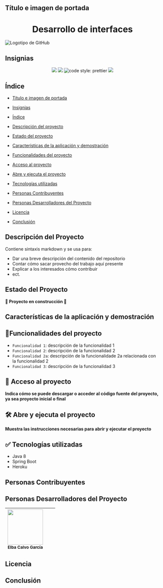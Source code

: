 ## Título e imagen de portada

<h1 align="center"> Desarrollo de interfaces </h1>

![Logotipo de GitHub](https://i.imgur.com/mNposzx.png)

## Insignias

<p align="center">
  <img src="https://img.shields.io/badge/STATUS-EN%20DESAROLLO-violet">
  <img src="https://img.shields.io/badge/Python-EA4C89?style=for-the-badge&logo=python&logoColor=white&style=plastic">
  <img alt="code style: prettier" src="https://img.shields.io/badge/code_style-prettier-ff69b4.svg">
  <img src="https://img.shields.io/github/followers/Naereen.svg?style=social&label=Follow&maxAge=2592000">
  
</p>

## Índice

* [Título e imagen de portada](#Título-e-imagen-de-portada)

* [Insignias](#insignias)

* [Índice](#índice)

* [Descripción del proyecto](#descripción-del-proyecto)

* [Estado del proyecto](#Estado-del-proyecto)

* [Características de la aplicación y demostración](#Características-de-la-aplicación-y-demostración)
  
* [Funcionalidades del proyecto](#Funcionalidades-del-proyecto)

* [Acceso al proyecto](#acceso-proyecto)
  
* [Abre y ejecuta el proyecto](#Abre-y-ejecuta-el-proyecto)

* [Tecnologías utilizadas](#tecnologías-utilizadas)

* [Personas Contribuyentes](#personas-contribuyentes)

* [Personas Desarrolladores del Proyecto](#personas-desarrolladores)

* [Licencia](#licencia)

* [Conclusión](#conclusión)

## Descripción del Proyecto

Contiene sintaxis markdown y se usa para:

* Dar una breve descripción del contenido del repositorio
* Contar cómo sacar provecho del trabajo aquí presente
* Explicar a los interesados cómo contribuir
* ect.
  
## Estado del Proyecto

**:construction: Proyecto en construcción :construction:**

## Características de la aplicación y demostración

## :hammer:Funcionalidades del proyecto

- `Funcionalidad 1`: descripción de la funcionalidad 1
- `Funcionalidad 2`: descripción de la funcionalidad 2
- `Funcionalidad 2a`: descripción de la funcionalidade 2a relacionada con la funcionalidad 2
- `Funcionalidad 3`: descripción de la funcionalidad 3

## :file_folder: Acceso al proyecto

**Indica cómo se puede descargar o acceder al código fuente del proyecto, ya sea proyecto inicial o final**

## :hammer_and_wrench: Abre y ejecuta el proyecto

**Muestra las instrucciones necesarias para abrir y ejecutar el proyecto**

## :white_check_mark: Tecnologías utilizadas

- Java 8
- Spring Boot
- Heroku

## Personas Contribuyentes

## Personas Desarrolladores del Proyecto

| <img src="https://avatars.githubusercontent.com/u/145338534?v=4" width=115><br><sub>Elba Calvo García</sub> |                                                                                                          |                                                                                                               |
| :---: | :---: | :---: |

## Licencia

## Conclusión
